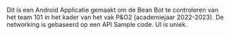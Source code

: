 Dit is een Android Applicatie gemaakt om de Bean Bot te controleren van het team 101 in het kader van het vak P&O2 (academiejaar 2022-2023). De networking is gebaseerd op een API Sample code. UI is uniek. 

